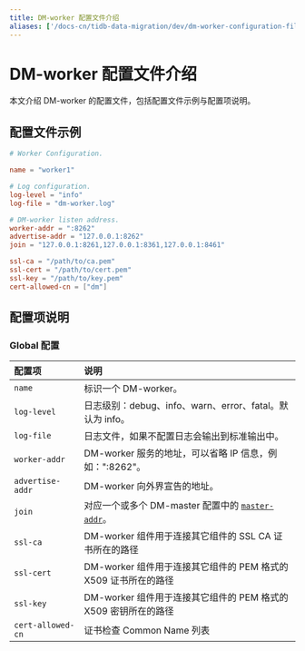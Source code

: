 ```yaml
---
title: DM-worker 配置文件介绍
aliases: ['/docs-cn/tidb-data-migration/dev/dm-worker-configuration-file/']
---
```


# DM-worker 配置文件介绍

本文介绍 DM-worker 的配置文件，包括配置文件示例与配置项说明。

## 配置文件示例

```toml
# Worker Configuration.

name = "worker1"

# Log configuration.
log-level = "info"
log-file = "dm-worker.log"

# DM-worker listen address.
worker-addr = ":8262"
advertise-addr = "127.0.0.1:8262"
join = "127.0.0.1:8261,127.0.0.1:8361,127.0.0.1:8461"

ssl-ca = "/path/to/ca.pem"
ssl-cert = "/path/to/cert.pem"
ssl-key = "/path/to/key.pem"
cert-allowed-cn = ["dm"] 
```

## 配置项说明

### Global 配置

| 配置项        | 说明                                    |
| :------------ | :--------------------------------------- |
| `name`   | 标识一个 DM-worker。   |
| `log-level` | 日志级别：debug、info、warn、error、fatal。默认为 info。   |
| `log-file`   | 日志文件，如果不配置日志会输出到标准输出中。   |
| `worker-addr` | DM-worker 服务的地址，可以省略 IP 信息，例如：":8262"。|
| `advertise-addr` | DM-worker 向外界宣告的地址。 |
| `join` | 对应一个或多个 DM-master 配置中的 [`master-addr`](dm-master-configuration-file.md#global-配置)。 |
| `ssl-ca` | DM-worker 组件用于连接其它组件的 SSL CA 证书所在的路径  |
| `ssl-cert` | DM-worker 组件用于连接其它组件的 PEM 格式的 X509 证书所在的路径 |
| `ssl-key` | DM-worker 组件用于连接其它组件的 PEM 格式的 X509 密钥所在的路径  |
| `cert-allowed-cn` | 证书检查 Common Name 列表 |
